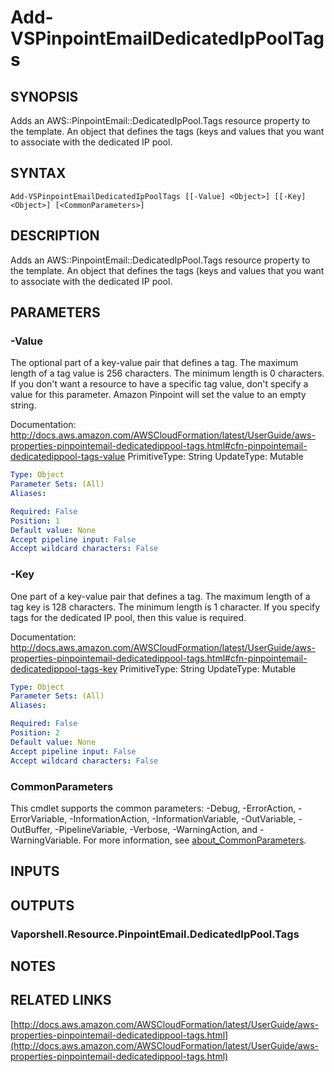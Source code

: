 # Add-VSPinpointEmailDedicatedIpPoolTags

## SYNOPSIS
Adds an AWS::PinpointEmail::DedicatedIpPool.Tags resource property to the template.
An object that defines the tags (keys and values that you want to associate with the dedicated IP pool.

## SYNTAX

```
Add-VSPinpointEmailDedicatedIpPoolTags [[-Value] <Object>] [[-Key] <Object>] [<CommonParameters>]
```

## DESCRIPTION
Adds an AWS::PinpointEmail::DedicatedIpPool.Tags resource property to the template.
An object that defines the tags (keys and values that you want to associate with the dedicated IP pool.

## PARAMETERS

### -Value
The optional part of a key-value pair that defines a tag.
The maximum length of a tag value is 256 characters.
The minimum length is 0 characters.
If you don't want a resource to have a specific tag value, don't specify a value for this parameter.
Amazon Pinpoint will set the value to an empty string.

Documentation: http://docs.aws.amazon.com/AWSCloudFormation/latest/UserGuide/aws-properties-pinpointemail-dedicatedippool-tags.html#cfn-pinpointemail-dedicatedippool-tags-value
PrimitiveType: String
UpdateType: Mutable

```yaml
Type: Object
Parameter Sets: (All)
Aliases:

Required: False
Position: 1
Default value: None
Accept pipeline input: False
Accept wildcard characters: False
```

### -Key
One part of a key-value pair that defines a tag.
The maximum length of a tag key is 128 characters.
The minimum length is 1 character.
If you specify tags for the dedicated IP pool, then this value is required.

Documentation: http://docs.aws.amazon.com/AWSCloudFormation/latest/UserGuide/aws-properties-pinpointemail-dedicatedippool-tags.html#cfn-pinpointemail-dedicatedippool-tags-key
PrimitiveType: String
UpdateType: Mutable

```yaml
Type: Object
Parameter Sets: (All)
Aliases:

Required: False
Position: 2
Default value: None
Accept pipeline input: False
Accept wildcard characters: False
```

### CommonParameters
This cmdlet supports the common parameters: -Debug, -ErrorAction, -ErrorVariable, -InformationAction, -InformationVariable, -OutVariable, -OutBuffer, -PipelineVariable, -Verbose, -WarningAction, and -WarningVariable. For more information, see [about_CommonParameters](http://go.microsoft.com/fwlink/?LinkID=113216).

## INPUTS

## OUTPUTS

### Vaporshell.Resource.PinpointEmail.DedicatedIpPool.Tags
## NOTES

## RELATED LINKS

[http://docs.aws.amazon.com/AWSCloudFormation/latest/UserGuide/aws-properties-pinpointemail-dedicatedippool-tags.html](http://docs.aws.amazon.com/AWSCloudFormation/latest/UserGuide/aws-properties-pinpointemail-dedicatedippool-tags.html)

